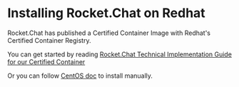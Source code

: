 # Installing Rocket.Chat on Redhat

Rocket.Chat has published a Certified Container Image with Redhat's Certified Container Registry.

You can get started by reading [Rocket.Chat Technical Implementation Guide for our Certified Container](https://rocket.chat/docs/installation/manual-installation/redhat/Rocket.Chat%20Technical%20Implementation%20Guide%20v.20180316.pdf)

Or you can follow [CentOS doc](../centos/README.md) to install manually.